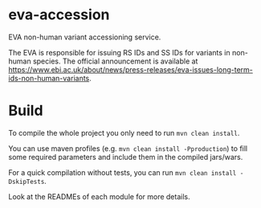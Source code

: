 # eva-accession
EVA non-human variant accessioning service.

The EVA is responsible for issuing RS IDs and SS IDs for variants in non-human species. The official announcement is available at https://www.ebi.ac.uk/about/news/press-releases/eva-issues-long-term-ids-non-human-variants.

# Build
To compile the whole project you only need to run `mvn clean install`.

You can use maven profiles (e.g. `mvn clean install -Pproduction`) to fill some required parameters and include them in the compiled jars/wars.

For a quick compilation without tests, you can run `mvn clean install -DskipTests`.

Look at the READMEs of each module for more details.